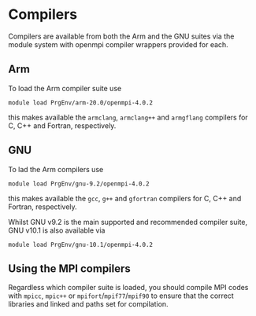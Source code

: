 # Compilers

Compilers are available from both the Arm and the GNU suites via the module system with openmpi compiler wrappers provided for each.

## Arm

To load the Arm compiler suite use
```
module load PrgEnv/arm-20.0/openmpi-4.0.2
```
this makes available the `armclang`, `armclang++` and `armgflang` compilers for C, C++ and Fortran,
respectively.

## GNU

To lad the Arm compilers use
```
module load PrgEnv/gnu-9.2/openmpi-4.0.2
```
this makes available the ```gcc```, ```g++``` and ```gfortran``` compilers for C, C++ and Fortran, respectively.

Whilst GNU v9.2 is the main supported and recommended compiler suite, GNU v10.1 is also available via
```
module load PrgEnv/gnu-10.1/openmpi-4.0.2
```

## Using the MPI compilers

Regardless which compiler suite is loaded, you should compile MPI codes with ```mpicc```, ```mpic++``` or ```mpifort```/```mpif77```/```mpif90``` to ensure that the correct libraries and linked and paths set for compilation.

